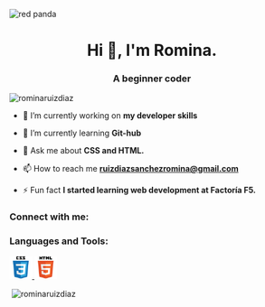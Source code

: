 ![red panda](https://64.media.tumblr.com/4e42382b5184e0135671f16b46cc926c/tumblr_oktnj58p301qescc8o2_640.gifv)
<h1 align="center">Hi 👋, I'm Romina.</h1>
<h3 align="center">A beginner coder</h3>

<p align="left"> <img src="https://komarev.com/ghpvc/?username=rominaruizdiaz&label=Profile%20views&color=0e75b6&style=flat" alt="rominaruizdiaz" /> </p>

- 🔭 I’m currently working on **my developer skills**

- 🌱 I’m currently learning **Git-hub**

- 💬 Ask me about **CSS and HTML.**

- 📫 How to reach me **ruizdiazsanchezromina@gmail.com**

- ⚡ Fun fact **I started learning web development at Factoría F5.**

<h3 align="left">Connect with me:</h3>
<p align="left">
</p>

<h3 align="left">Languages and Tools:</h3>
<p align="left"> <a href="https://www.w3schools.com/css/" target="_blank" rel="noreferrer"> <img src="https://raw.githubusercontent.com/devicons/devicon/master/icons/css3/css3-original-wordmark.svg" alt="css3" width="40" height="40"/> </a> <a href="https://www.w3.org/html/" target="_blank" rel="noreferrer"> <img src="https://raw.githubusercontent.com/devicons/devicon/master/icons/html5/html5-original-wordmark.svg" alt="html5" width="40" height="40"/> </a> </p>

<p>&nbsp;<img align="center" src="https://github-readme-stats.vercel.app/api?username=rominaruizdiaz&show_icons=true&locale=en" alt="rominaruizdiaz" /></p>
